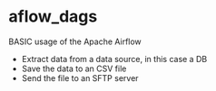 # aflow_dags
BASIC usage of the Apache Airflow
 * Extract data from a data source, in this case a DB
 * Save the data to an CSV file
 * Send the file to an SFTP server
